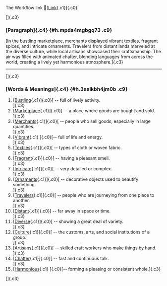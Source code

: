 The Workflow link
👏[[Link](https://www.google.com/url?q=http://www.google.com&sa=D&source=editors&ust=1758000324598764&usg=AOvVaw1HFWAvjoFj6gL8qS14YiE4){.c1}]{.c0}

[]{.c3}

### [Paragraph]{.c4} {#h.mpda4mgbgq73 .c9}

[In the bustling marketplace, merchants displayed vibrant textiles,
fragrant spices, and intricate ornaments. Travelers from distant lands
marveled at the diverse culture, while local artisans showcased their
craftsmanship. The air was filled with animated chatter, blending
languages from across the world, creating a lively yet harmonious
atmosphere.]{.c3}

------------------------------------------------------------------------

[]{.c3}

### [Words & Meanings]{.c4} {#h.3aalkbh4jm0b .c9}

1.  [[Bustling](https://www.google.com/url?q=http://www.google.com&sa=D&source=editors&ust=1758000324599580&usg=AOvVaw3HLo0PErBYhfBpBMPB70f2){.c1}]{.c0}[ --
    full of lively activity.\
    ]{.c3}
2.  [[Marketplace](https://www.google.com/url?q=http://www.google.com&sa=D&source=editors&ust=1758000324599745&usg=AOvVaw282UDWtvR8z8cqVc1SAzWG){.c1}]{.c0}[ --
    a place where goods are bought and sold.\
    ]{.c3}
3.  [[Merchants](https://www.google.com/url?q=http://www.google.com&sa=D&source=editors&ust=1758000324599872&usg=AOvVaw1B4uarMldASkzaLr4ZnCTH){.c1}]{.c0}[ --
    people who sell goods, especially in large quantities.\
    ]{.c3}
4.  [[Vibrant](https://www.google.com/url?q=http://www.google.com&sa=D&source=editors&ust=1758000324600011&usg=AOvVaw0q9DlJcpbJEqddedvkjCZF){.c1}
    ]{.c0}[-- full of life and energy.\
    ]{.c3}
5.  [[Textiles](https://www.google.com/url?q=http://www.google.com&sa=D&source=editors&ust=1758000324600116&usg=AOvVaw2ZnKvXQ40HIUm8zkfxlTjJ){.c1}]{.c0}[ --
    types of cloth or woven fabric.\
    ]{.c3}
6.  [[Fragrant](https://www.google.com/url?q=http://www.google.com&sa=D&source=editors&ust=1758000324600230&usg=AOvVaw03x1EgC5pGW-SzkukI0OMt){.c1}]{.c0}[ --
    having a pleasant smell.\
    ]{.c3}
7.  [[Intricate](https://www.google.com/url?q=http://www.google.com&sa=D&source=editors&ust=1758000324600493&usg=AOvVaw1BZ6wusnQ0drq0Fj_DPsI5){.c1}]{.c0}[ --
    very detailed or complex.\
    ]{.c3}
8.  [[Ornaments](https://www.google.com/url?q=http://www.google.com&sa=D&source=editors&ust=1758000324600670&usg=AOvVaw0-aF8W-MPNTvx9rq5NsDYo){.c1}]{.c0}[ --
    decorative objects used to beautify something.\
    ]{.c3}
9.  [[Travelers](https://www.google.com/url?q=http://www.google.com&sa=D&source=editors&ust=1758000324600828&usg=AOvVaw0dVVfZkQM-rl6tL5VDHOEx){.c1}]{.c0}[ --
    people who are journeying from one place to another.\
    ]{.c3}
10. [[Distant](https://www.google.com/url?q=http://www.google.com&sa=D&source=editors&ust=1758000324601008&usg=AOvVaw3cTlTAf36VnhLS7dVx6dlK){.c1}]{.c0}[ --
    far away in space or time.\
    ]{.c3}
11. [[Diverse](https://www.google.com/url?q=http://www.google.com&sa=D&source=editors&ust=1758000324601253&usg=AOvVaw1jHxXE6zNzJH420NOYhEIf){.c1}]{.c0}[ --
    showing a great deal of variety.\
    ]{.c3}
12. [[Culture](https://www.google.com/url?q=http://www.google.com&sa=D&source=editors&ust=1758000324601513&usg=AOvVaw0F2-TAPn4_FolwLATxzjHx){.c1}]{.c0}[ --
    the customs, arts, and social institutions of a group.\
    ]{.c3}
13. [[Artisans](https://www.google.com/url?q=http://www.google.com&sa=D&source=editors&ust=1758000324601685&usg=AOvVaw2G2BQagqttdfb05RrQSyN6){.c1}]{.c0}[ --
    skilled craft workers who make things by hand.\
    ]{.c3}
14. [[Chatter](https://www.google.com/url?q=http://www.google.com&sa=D&source=editors&ust=1758000324601850&usg=AOvVaw0vH1iU92UcKj06QEhdMxYN){.c1}]{.c0}[ --
    fast and continuous talk.\
    ]{.c3}
15. [[Harmonious](https://www.google.com/url?q=http://www.google.com&sa=D&source=editors&ust=1758000324602083&usg=AOvVaw0siNbkLSfoV-FhSWOHjBB7){.c1}
    ]{.c0}[-- forming a pleasing or consistent whole.]{.c3}

[]{.c3}
